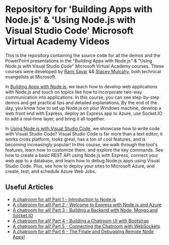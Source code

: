 # Repository for 'Building Apps with Node.js' & 'Using Node.js with Visual Studio Code' Microsoft Virtual Academy Videos

This is the repository containing the source code for all the demos and the PowerPoint presentations in the "Building Apps with Node.js" & "Using Node.js with Visual Studio Code" Microsoft Virtual Academy courses. These courses were developed by [Rami Sayar](https://twitter.com/ramisayar) && [Stacey Mulcahy](https://twitter.com/bitchwhocodes), both technical evangelists at Microsoft. 

In [Building Apps with Node.js](https://www.microsoftvirtualacademy.com/en-US/training-courses/building-apps-with-node-js-jump-start-8422), we teach how to develop web applications with Node.js and touch on topics like how to incorporate two-way communication into applications. In this course, you can see step-by-step demos and get practical tips and detailed explanations. By the end of the day, you know how to set up Node.js on your Windows machine, develop a web front end with Express, deploy an Express app to Azure, use Socket.IO to add a real-time layer, and bring it all together.

In [Using Node.js with Visual Studio Code](http://www.microsoftvirtualacademy.com/liveevents/using-node-js-with-visual-studio-code), we showcase how to write code with Visual Studio Code? Visual Studio Code is far more than a text editor, it works cross platform, looks great, has a ton of cool features, and is becoming increasingly popular! In this course, we walk through the tool's features, learn how to customize them, and explore the key commands. See how to create a basic REST API using Node.js with Express, connect your web app to a database, and learn how to debug Node.js apps using Visual Studio Code. Plus, see how to deploy your sites to Microsoft Azure, and create, test, and schedule Azure Web Jobs.

## Useful Articles

* [A chatroom for all! Part 1 - Introduction to Node.js](http://blogs.msdn.com/b/cdndevs/archive/2014/09/04/node-js-tutorial-series-a-chatroom-for-all-part-1-introduction-to-node.aspx)
* [A chatroom for all! Part 2 - Welcome to Express with Node.js and Azure](http://blogs.msdn.com/b/cdndevs/archive/2014/09/11/a-chatroom-for-all-part-2-welcome-to-express-with-node-js-and-azure.aspx)
* [A chatroom for all! Part 3 - Building a Backend with Node, Mongo and Socket.IO](http://blogs.msdn.com/b/cdndevs/archive/2014/09/19/a-chatroom-for-all-part-3-building-a-backend-with-node-mongo-and-socket-io.aspx)
* [A chatroom for all! Part 4 - Building a Chatroom UI with Bootstrap](http://blogs.msdn.com/b/cdndevs/archive/2014/09/25/a-chatroom-for-all-part-4-building-a-chatroom-ui-with-bootstrap-node-js.aspx)
* [A chatroom for all! Part 5 - Connecting the Chatroom with WebSockets](http://blogs.msdn.com/b/cdndevs/archive/2014/10/03/a-chatroom-for-all-part-5-connecting-the-chatroom-with-websockets.aspx)
* [A chatroom for all! Part 6 - The Finale and Debugging Remote Node Apps!](http://blogs.msdn.com/b/cdndevs/archive/2014/10/10/a-chatroom-for-all-part-6-the-finale-and-debugging-remote-node-apps.aspx)
